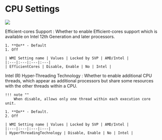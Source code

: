 # CPU Settings

![](https://cdrt.github.io/mk_docs/ref/bios/settings/thinkpad/img/tp_cpu.png)

Efficient-cores Support
:  Whether to enable Efficient-cores support which is available on Intel 12th Generation and later processors.

    1. **On** - Default
    1. Off

    | WMI Setting name | Values | Locked by SVP | AMD/Intel |
    |:---|:---|:---|:---|
    | EfficientCores | Disable, Enable | No | Intel |

Intel (R) Hyper-Threading Technology
:  Whether to enable additional CPU threads, which appear as additional processors but share some resources with the other threads within a CPU. 

    !!! note ""
        When disable, allows only one thread within each execution core unit.

    1. **On** - Default.
    2. Off

    | WMI Setting name | Values | Locked by SVP | AMD/Intel |
    |:---|:---|:---|:---|
    | HyperThreadingTechnology | Disable, Enable | No | Intel |
